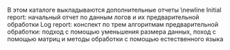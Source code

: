 В этом каталоге выкладываются дополнительные отчеты
\newline
Initial report: начальный отчет по данным логов и их предварительной обработки
Log report: конспект по трем алгоритмам предварительной обработки: подход с помощью уменьшения размера данных, поход с помощью матриц и методы обработки с помощью естественного языка
